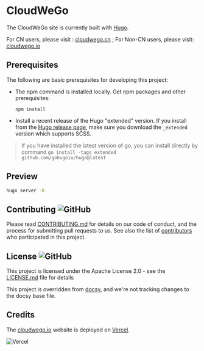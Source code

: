 <!-- override from docsy: we're not tracking changes to the docsy base file. -->

# CloudWeGo

The CloudWeGo site is currently built with [Hugo](https://gohugo.io/).

For CN users, please visit : [cloudwego.cn](https://www.cloudwego.cn/) ; 
For Non-CN users, please visit: [cloudwego.io](https://www.cloudwego.io/) 

## Prerequisites

The following are basic prerequisites for developing this project:

- The npm command is installed locally. Get npm packages and other prerequisites:

  ```shell
  npm install
  ```

- Install a recent release of the Hugo "extended" version. If you install from
  the [Hugo release page](https://github.com/gohugoio/hugo/releases), make sure
  you download the `_extended` version which supports SCSS.

> If you have installed the latest version of go, you can install directly by command `go install -tags extended github.com/gohugoio/hugo@latest`

## Preview

```sh
hugo server -D
```

## Contributing ![GitHub](https://img.shields.io/github/contributors/cloudwego/cloudwego.github.io)

Please read [CONTRIBUTING.md](https://github.com/cloudwego/cloudwego.github.io/blob/master/CONTRIBUTING.md) for details on our code of conduct, and the process for submitting pull requests to us.
See also the list of [contributors](https://github.com/cloudwego/cloudwego.github.io/graphs/contributors) who participated in this project.

## License ![GitHub](https://img.shields.io/github/license/cloudwego/cloudwego.github.io)

This project is licensed under the Apache License 2.0 - see the [LICENSE.md](https://github.com/cloudwego/cloudwego.github.io/blob/master/LICENSE) file for details

This project is overridden from [docsy](http://github.com/google/docsy), and we're not tracking changes to the docsy base file.

## Credits

The [cloudwego.io](https://www.cloudwego.io/)  website is deployed on [Vercel](https://vercel.com/?utm_source=CloudWeGo&utm_campaign=oss).

![Vercel](https://images.ctfassets.net/e5382hct74si/78Olo8EZRdUlcDUFQvnzG7/fa4cdb6dc04c40fceac194134788a0e2/1618983297-powered-by-vercel.svg)
